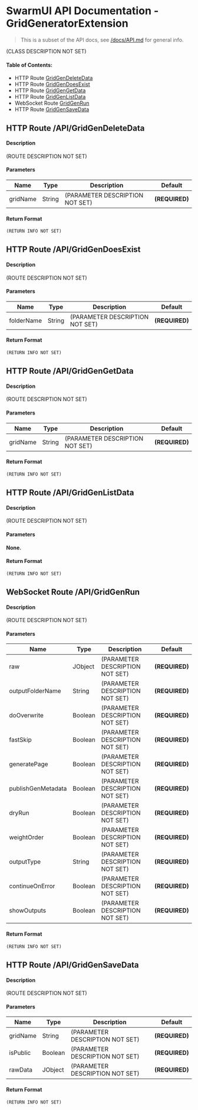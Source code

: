 # SwarmUI API Documentation - GridGeneratorExtension

> This is a subset of the API docs, see [/docs/API.md](/docs/API.md) for general info.

(CLASS DESCRIPTION NOT SET)

#### Table of Contents:

- HTTP Route [GridGenDeleteData](#http-route-apigridgendeletedata)
- HTTP Route [GridGenDoesExist](#http-route-apigridgendoesexist)
- HTTP Route [GridGenGetData](#http-route-apigridgengetdata)
- HTTP Route [GridGenListData](#http-route-apigridgenlistdata)
- WebSocket Route [GridGenRun](#websocket-route-apigridgenrun)
- HTTP Route [GridGenSaveData](#http-route-apigridgensavedata)

## HTTP Route /API/GridGenDeleteData

#### Description

(ROUTE DESCRIPTION NOT SET)

#### Parameters

| Name | Type | Description | Default |
| --- | --- | --- | --- |
| gridName | String | (PARAMETER DESCRIPTION NOT SET) | **(REQUIRED)** |

#### Return Format

```js
(RETURN INFO NOT SET)
```

## HTTP Route /API/GridGenDoesExist

#### Description

(ROUTE DESCRIPTION NOT SET)

#### Parameters

| Name | Type | Description | Default |
| --- | --- | --- | --- |
| folderName | String | (PARAMETER DESCRIPTION NOT SET) | **(REQUIRED)** |

#### Return Format

```js
(RETURN INFO NOT SET)
```

## HTTP Route /API/GridGenGetData

#### Description

(ROUTE DESCRIPTION NOT SET)

#### Parameters

| Name | Type | Description | Default |
| --- | --- | --- | --- |
| gridName | String | (PARAMETER DESCRIPTION NOT SET) | **(REQUIRED)** |

#### Return Format

```js
(RETURN INFO NOT SET)
```

## HTTP Route /API/GridGenListData

#### Description

(ROUTE DESCRIPTION NOT SET)

#### Parameters

**None.**

#### Return Format

```js
(RETURN INFO NOT SET)
```

## WebSocket Route /API/GridGenRun

#### Description

(ROUTE DESCRIPTION NOT SET)

#### Parameters

| Name | Type | Description | Default |
| --- | --- | --- | --- |
| raw | JObject | (PARAMETER DESCRIPTION NOT SET) | **(REQUIRED)** |
| outputFolderName | String | (PARAMETER DESCRIPTION NOT SET) | **(REQUIRED)** |
| doOverwrite | Boolean | (PARAMETER DESCRIPTION NOT SET) | **(REQUIRED)** |
| fastSkip | Boolean | (PARAMETER DESCRIPTION NOT SET) | **(REQUIRED)** |
| generatePage | Boolean | (PARAMETER DESCRIPTION NOT SET) | **(REQUIRED)** |
| publishGenMetadata | Boolean | (PARAMETER DESCRIPTION NOT SET) | **(REQUIRED)** |
| dryRun | Boolean | (PARAMETER DESCRIPTION NOT SET) | **(REQUIRED)** |
| weightOrder | Boolean | (PARAMETER DESCRIPTION NOT SET) | **(REQUIRED)** |
| outputType | String | (PARAMETER DESCRIPTION NOT SET) | **(REQUIRED)** |
| continueOnError | Boolean | (PARAMETER DESCRIPTION NOT SET) | **(REQUIRED)** |
| showOutputs | Boolean | (PARAMETER DESCRIPTION NOT SET) | **(REQUIRED)** |

#### Return Format

```js
(RETURN INFO NOT SET)
```

## HTTP Route /API/GridGenSaveData

#### Description

(ROUTE DESCRIPTION NOT SET)

#### Parameters

| Name | Type | Description | Default |
| --- | --- | --- | --- |
| gridName | String | (PARAMETER DESCRIPTION NOT SET) | **(REQUIRED)** |
| isPublic | Boolean | (PARAMETER DESCRIPTION NOT SET) | **(REQUIRED)** |
| rawData | JObject | (PARAMETER DESCRIPTION NOT SET) | **(REQUIRED)** |

#### Return Format

```js
(RETURN INFO NOT SET)
```

